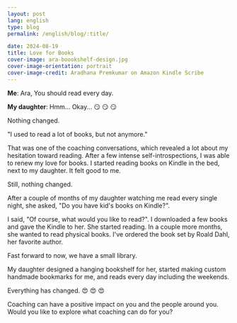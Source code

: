 ```yaml
---
layout: post
lang: english
type: blog
permalink: /english/blog/:title/

date: 2024-08-19
title: Love for Books
cover-image: ara-boookshelf-design.jpg
cover-image-orientation: portrait
cover-image-credit: Aradhana Premkumar on Amazon Kindle Scribe
---
```


**Me**: Ara, You should read every day.

**My daughter**: Hmm... Okay... 😏 😏 😏

Nothing changed.

"I used to read a lot of books, but not anymore."

That was one of the coaching conversations, which revealed a lot about my hesitation toward reading. After a few intense self-introspections, I was able to renew my love for books. I started reading books on Kindle in the bed, next to my daughter. It felt good to me.

Still, nothing changed.

After a couple of months of my daughter watching me read every single night, she asked, "Do you have kid's books on Kindle?".

I said, "Of course, what would you like to read?". I downloaded a few books and gave the Kindle to her. She started reading. In a couple more months, she wanted to read physical books. I've ordered the book set by Roald Dahl, her favorite author.

Fast forward to now, we have a small library.

My daughter designed a hanging bookshelf for her, started making custom handmade bookmarks for me, and reads every day including the weekends.

Everything has changed. 😍 😍 😍

Coaching can have a positive impact on you and the people around you. Would you like to explore what coaching can do for you?

